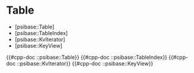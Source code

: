 # Table

- [psibase::Table]
- [psibase::TableIndex]
- [psibase::KvIterator]
- [psibase::KeyView]

{{#cpp-doc ::psibase::Table}}
{{#cpp-doc ::psibase::TableIndex}}
{{#cpp-doc ::psibase::KvIterator}}
{{#cpp-doc ::psibase::KeyView}}
